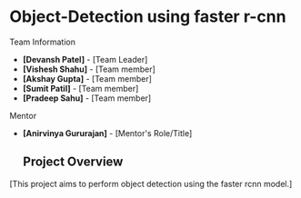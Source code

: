 # Object-Detection using faster r-cnn

Team Information

- **[Devansh Patel]** - [Team Leader]
- **[Vishesh Shahu]** - [Team member]
- **[Akshay Gupta]** - [Team member]
- **[Sumit Patil]** - [Team member]
- **[Pradeep Sahu]** - [Team member]

Mentor

- **[Anirvinya Gururajan]** - [Mentor's Role/Title]

  ## Project Overview

[This project aims to perform object detection using the faster rcnn model.]
